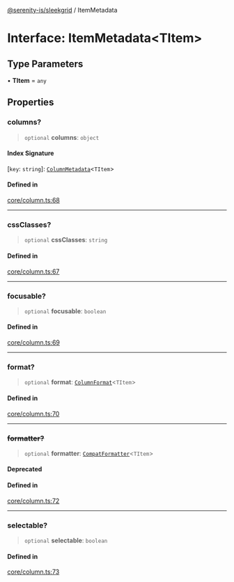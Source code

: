 [@serenity-is/sleekgrid](../README.md) / ItemMetadata

# Interface: ItemMetadata\<TItem\>

## Type Parameters

• **TItem** = `any`

## Properties

### columns?

> `optional` **columns**: `object`

#### Index Signature

 \[`key`: `string`\]: [`ColumnMetadata`](ColumnMetadata.md)\<`TItem`\>

#### Defined in

[core/column.ts:68](https://github.com/serenity-is/sleekgrid/blob/master/src/core/column.ts#L68)

***

### cssClasses?

> `optional` **cssClasses**: `string`

#### Defined in

[core/column.ts:67](https://github.com/serenity-is/sleekgrid/blob/master/src/core/column.ts#L67)

***

### focusable?

> `optional` **focusable**: `boolean`

#### Defined in

[core/column.ts:69](https://github.com/serenity-is/sleekgrid/blob/master/src/core/column.ts#L69)

***

### format?

> `optional` **format**: [`ColumnFormat`](../type-aliases/ColumnFormat.md)\<`TItem`\>

#### Defined in

[core/column.ts:70](https://github.com/serenity-is/sleekgrid/blob/master/src/core/column.ts#L70)

***

### ~~formatter?~~

> `optional` **formatter**: [`CompatFormatter`](../type-aliases/CompatFormatter.md)\<`TItem`\>

#### Deprecated

#### Defined in

[core/column.ts:72](https://github.com/serenity-is/sleekgrid/blob/master/src/core/column.ts#L72)

***

### selectable?

> `optional` **selectable**: `boolean`

#### Defined in

[core/column.ts:73](https://github.com/serenity-is/sleekgrid/blob/master/src/core/column.ts#L73)
